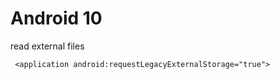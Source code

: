 # Android 10

read external files

```text
 <application android:requestLegacyExternalStorage="true">
```

